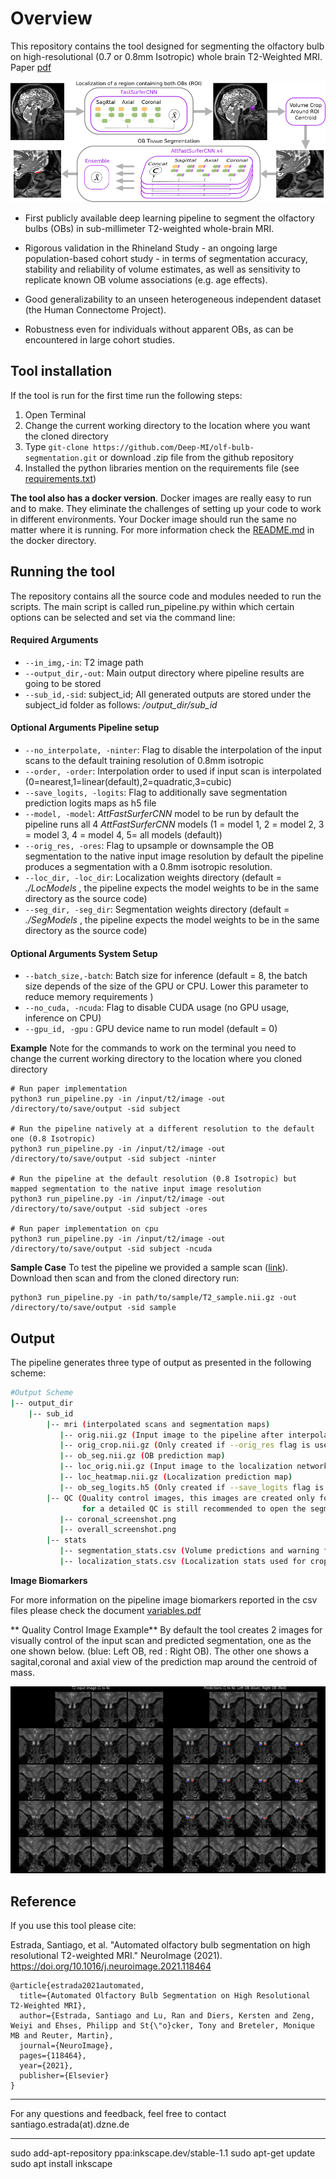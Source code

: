 # Overview

This repository contains the tool designed for segmenting the olfactory bulb on high-resolutional (0.7 or 0.8mm Isotropic) whole brain T2-Weighted MRI. Paper [pdf](https://www.sciencedirect.com/science/article/pii/S1053811921007370)

![](/images/pipeline.png)

* First publicly available deep learning pipeline to segment the olfactory bulbs (OBs) in sub-millimeter T2-weighted whole-brain MRI.

* Rigorous validation in the Rhineland Study - an ongoing large population-based cohort study - in terms of segmentation accuracy, stability and reliability of volume estimates, as well as sensitivity to replicate known OB volume associations (e.g. age effects).

* Good generalizability to an unseen heterogeneous independent dataset (the Human Connectome Project).

* Robustness even for individuals without apparent OBs, as can be encountered in large cohort studies.


## Tool installation
If the tool is run for the first time run the following steps:

 1. Open Terminal
 2. Change the current working directory to the location where you want the cloned directory 
 3. Type `git-clone https://github.com/Deep-MI/olf-bulb-segmentation.git`  or download .zip file from the github repository 
 4. Installed the python libraries mention on the requirements file (see [requirements.txt](./requirements.txt))  

**The tool also has a docker version**. Docker images are really easy to run and to make. They eliminate the challenges of setting up your code to work in different environments. Your Docker image should run the same no matter where it is running.
  For more information check the [README.md](./docker/README.md) in the docker directory.

## Running the tool

The repository contains all the source code and modules needed to run the scripts. 
The main script is called run_pipeline.py within which certain options can be selected and set via the command line:


#### Required Arguments
 * `--in_img,-in`: T2 image path 
 * `--output_dir,-out`: Main output directory where pipeline results are going to be stored
 * `--sub_id,-sid`: subject_id; All generated outputs are stored under the subject_id folder as follows: */output_dir/sub_id* 

#### Optional Arguments Pipeline setup
 * `--no_interpolate, -ninter`: Flag to disable the interpolation of the input scans to the default training resolution of 0.8mm isotropic
 * `--order, -order`: Interpolation order to used if input scan is interpolated (0=nearest,1=linear(default),2=quadratic,3=cubic)
 * `--save_logits, -logits`: Flag to additionally save segmentation prediction logits maps as h5 file
 * `--model, -model`: *AttFastSurferCNN* model to be run by default the pipeline runs all 4 *AttFastSurferCNN* models (1 = model 1, 2 = model 2, 3 = model 3, 4 = model 4, 5= all models (default))
 * `--orig_res, -ores`: Flag to upsample or downsample the OB segmentation to the native input image resolution by default the pipeline produces a segmentation with a 0.8mm isotropic resolution.
 * `--loc_dir, -loc_dir`: Localization weights directory (default = *./LocModels* , the pipeline expects the model weights to be in the same directory as the source code)
 * `--seg_dir, -seg_dir`: Segmentation weights directory  (default = *./SegModels* , the pipeline expects the model weights to be in the same directory as the source code)
 
#### Optional Arguments System Setup
 * `--batch_size,-batch`: Batch size for inference (default = 8, the batch size depends of the size of the GPU or CPU. Lower this parameter to reduce memory requirements ) 
 * `--no_cuda, -ncuda`: Flag to disable CUDA usage (no GPU usage, inference on CPU)
 * `--gpu_id, -gpu` : GPU device name to run model (default = 0) 



**Example** Note for the commands to work on the terminal you need to change the current working directory to the location where you cloned directory 
```
# Run paper implementation 
python3 run_pipeline.py -in /input/t2/image -out /directory/to/save/output -sid subject

# Run the pipeline natively at a different resolution to the default one (0.8 Isotropic)
python3 run_pipeline.py -in /input/t2/image -out /directory/to/save/output -sid subject -ninter
    
# Run the pipeline at the default resolution (0.8 Isotropic) but mapped segmentation to the native input image resolution
python3 run_pipeline.py -in /input/t2/image -out /directory/to/save/output -sid subject -ores

# Run paper implementation on cpu
python3 run_pipeline.py -in /input/t2/image -out /directory/to/save/output -sid subject -ncuda
```

**Sample Case**
To test the pipeline we provided a sample scan ([link](https://nextcloud.dzne.de/index.php/s/QaYpocJn9HFN7jp)). Download then scan and from the cloned directory run: 
```
python3 run_pipeline.py -in path/to/sample/T2_sample.nii.gz -out /directory/to/save/output -sid sample
```

## Output
The pipeline generates three type of output as presented in the following scheme:

```  bash
#Output Scheme 
|-- output_dir                                   
    |-- sub_id
        |-- mri (interpolated scans and segmentation maps)
           |-- orig.nii.gz (Input image to the pipeline after interpolation and intensities conform)
           |-- orig_crop.nii.gz (Only created if --orig_res flag is used, T2 from the region of interest at the native image resolution)
           |-- ob_seg.nii.gz (OB prediction map)
           |-- loc_orig.nii.gz (Input image to the localization network)
           |-- loc_heatmap.nii.gz (Localization prediction map)
           |-- ob_seg_logits.h5 (Only created if --save_logits flag is used, segmentation prediction logits maps)          
        |-- QC (Quality control images, this images are created only for a fast assessment of the segmention, 
                for a detailed QC is still recommended to open the segmentation map)
           |-- coronal_screenshot.png 
           |-- overall_screenshot.png
        |-- stats                                                 
           |-- segmentation_stats.csv (Volume predictions and warning flags)
           |-- localization_stats.csv (Localization stats used for croping the region of interest and warning flags)         
 ``` 
 
**Image Biomarkers**

For more information on the pipeline image biomarkers reported in the csv files please check the document [variables.pdf](/to/do)

** Quality Control Image Example**
By default the tool creates 2 images for visually control of the input scan and predicted segmentation, one as the one shown below. (blue: Left OB, red : Right OB).
The other one shows a sagital,coronal and axial view of the prediction map around the centroid of mass.
 
![](/images/qc_example.png)

 
## Reference

If you use this tool please cite:

Estrada, Santiago, et al. "Automated olfactory bulb segmentation on high resolutional T2-weighted MRI." NeuroImage (2021). https://doi.org/10.1016/j.neuroimage.2021.118464
```
@article{estrada2021automated,
  title={Automated Olfactory Bulb Segmentation on High Resolutional T2-Weighted MRI},
  author={Estrada, Santiago and Lu, Ran and Diers, Kersten and Zeng, Weiyi and Ehses, Philipp and St{\"o}cker, Tony and Breteler, Monique MB and Reuter, Martin},
  journal={NeuroImage},
  pages={118464},
  year={2021},
  publisher={Elsevier}
}

```

--------
For any questions and feedback, feel free to contact santiago.estrada(at).dzne.de<br/>

--------


sudo add-apt-repository ppa:inkscape.dev/stable-1.1
sudo apt-get update
sudo apt install inkscape